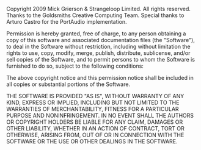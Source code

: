 Copyright 2009 Mick Grierson & Strangeloop Limited. All rights reserved.
Thanks to the Goldsmiths Creative Computing Team.
Special thanks to Arturo Castro for the PortAudio implementation.

Permission is hereby granted, free of charge, to any person
obtaining a copy of this software and associated documentation
files (the "Software"), to deal in the Software without
restriction, including without limitation the rights to use,
copy, modify, merge, publish, distribute, sublicense, and/or sell
copies of the Software, and to permit persons to whom the
Software is furnished to do so, subject to the following
conditions:
	
The above copyright notice and this permission notice shall be
included in all copies or substantial portions of the Software.

THE SOFTWARE IS PROVIDED "AS IS", WITHOUT WARRANTY OF ANY KIND,	
EXPRESS OR IMPLIED, INCLUDING BUT NOT LIMITED TO THE WARRANTIES
OF MERCHANTABILITY, FITNESS FOR A PARTICULAR PURPOSE AND
NONINFRINGEMENT. IN NO EVENT SHALL THE AUTHORS OR COPYRIGHT
HOLDERS BE LIABLE FOR ANY CLAIM, DAMAGES OR OTHER LIABILITY,
WHETHER IN AN ACTION OF CONTRACT, TORT OR OTHERWISE, ARISING
FROM, OUT OF OR IN CONNECTION WITH THE SOFTWARE OR THE USE OR
OTHER DEALINGS IN THE SOFTWARE.
